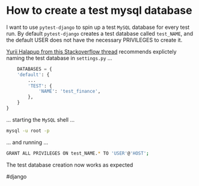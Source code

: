 # How to create a test mysql database

I want to use `pytest-django` to spin up a test `MySQL` database for every test run.  By default `pytest-django` creates a test database called `test_NAME`, and the default USER does not have the necessary PRIVILEGES to create it.  

[Yurii Halapup from this Stackoverflow thread](https://stackoverflow.com/questions/14186055/django-test-app-error-got-an-error-creating-the-test-database-permission-deni) recommends explictely naming the test database in `settings.py` ...

```python
    DATABASES = {
    'default': {
        ...
        'TEST': {
            'NAME': 'test_finance',
        },
    }
}
```

... starting the `MySQL` shell ...

```bash
mysql -u root -p
```

... and running ...

```bash
GRANT ALL PRIVILEGES ON test_NAME.* TO 'USER'@'HOST';
```

The test database creation now works as expected

#django